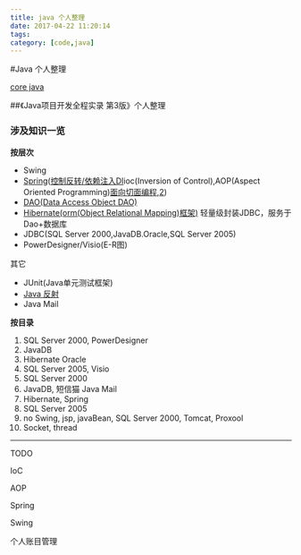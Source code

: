 ```yaml
---
title: java 个人整理
date: 2017-04-22 11:20:14
tags:
category: [code,java]
---
```


#Java 个人整理

[core java](http://www.studytonight.com/java/overview-of-java.php)

##《Java项目开发全程实录 第3版》个人整理

### 涉及知识一览

**按层次**

* Swing
* [Spring](http://www.runoob.com/w3cnote/basic-knowledge-summary-of-spring.html)([控制反转/依赖注入DI](http://www.cnblogs.com/jailu/archive/2006/08/18/479978.html)ioc(Inversion of Control),AOP(Aspect Oriented Programming)[面向切面编程](http://www.cnblogs.com/yanbincn/archive/2012/06/01/2530377.html),[2](http://jinnianshilongnian.iteye.com/blog/1474325))
* [DAO(Data Access Object DAO)](http://blog.csdn.net/cping1982/article/details/2101247)
* [Hibernate(orm(Object Relational Mapping)框架)](http://wiki.jikexueyuan.com/project/hibernate/examples.html) 轻量级封装JDBC，服务于Dao+数据库
* JDBC(SQL Server 2000,JavaDB.Oracle,SQL Server 2005)
* PowerDesigner/Visio(E-R图)

其它
* JUnit(Java单元测试框架)
* [Java 反射](http://blog.csdn.net/ritterliu/article/details/7764849)
* Java Mail

**按目录**

1.  SQL Server 2000, PowerDesigner
2.  JavaDB
3.  Hibernate Oracle
4.  SQL Server 2005, Visio
5.  SQL Server 2000
6.  JavaDB, 短信猫 Java Mail
7.  Hibernate, Spring
8.  SQL Server 2005
9.  no Swing, jsp, javaBean, SQL Server 2000, Tomcat, Proxool
10. Socket, thread

---

TODO

IoC

AOP

Spring

Swing

个人账目管理




